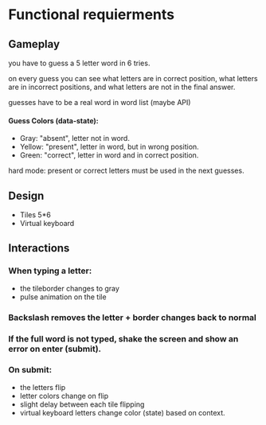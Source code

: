 # Functional requierments

## Gameplay

you have to guess a 5 letter word in 6 tries.

on every guess you can see what letters are in correct position, what letters are in incorrect positions, and what letters are not in the final answer.

guesses have to be a real word in word list (maybe API)

#### Guess Colors (data-state):
- Gray: "absent", letter not in word.
- Yellow: "present", letter in word, but in wrong position.
- Green: "correct", letter in word and in correct position.

hard mode: present or correct letters must be used in the next guesses.
## Design

- Tiles 5*6
- Virtual keyboard

## Interactions

### When typing a letter:

- the tileborder changes to gray
- pulse animation on the tile

### Backslash removes the letter + border changes back to normal

### If the full word is not typed, shake the screen and show an error on enter (submit).

### On submit:

- the letters flip
- letter colors change on flip
- slight delay between each tile flipping
- virtual keyboard letters change color (state) based on context.